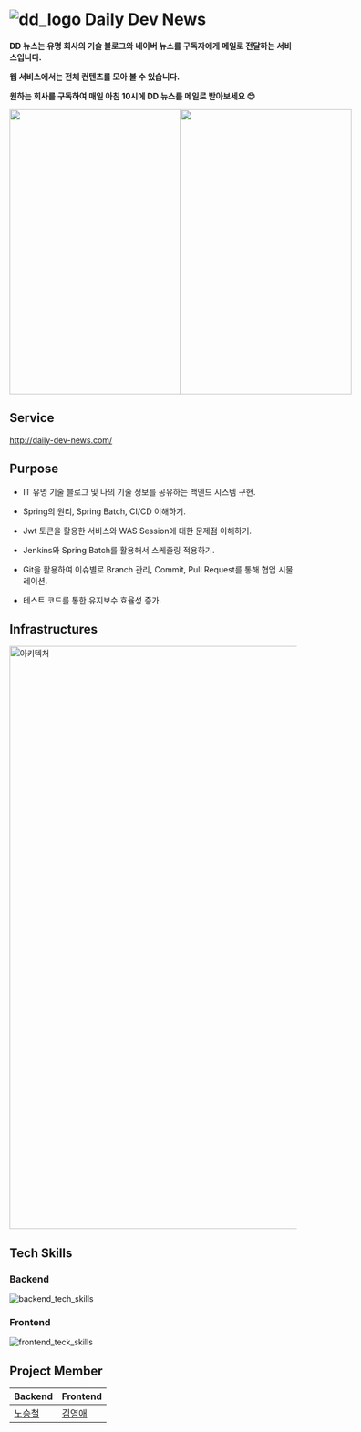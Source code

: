 # ![dd_logo](https://github.com/TEAM-KN/daily_dev_back/assets/51324045/90e640de-94c1-4df0-b51c-ddd28d555d0d) Daily Dev News
**DD 뉴스는 유명 회사의 기술 블로그와 네이버 뉴스를 구독자에게 메일로 전달하는 서비스입니다.**

**웹 서비스에서는 전체 컨텐츠를 모아 볼 수 있습니다.**
  
**원하는 회사를 구독하여 매일 아침 10시에 DD 뉴스를 메일로 받아보세요 😊**  

<div style="display: flex">
<img src="https://user-images.githubusercontent.com/51324045/227776120-a20614dc-a7ee-42ee-af2a-ffae34c6784b.gif" width="300" height="500"/>

<img src="https://user-images.githubusercontent.com/51324045/227776270-bcefe171-7077-49b3-8801-83a8cbd4d2c4.gif" width="300" height="500"/>
</div>

## Service 
http://daily-dev-news.com/

## Purpose
  * IT 유명 기술 블로그 및 나의 기술 정보를 공유하는 백엔드 시스템 구현.
    
  * Spring의 원리, Spring Batch, CI/CD 이해하기.
    
  * Jwt 토큰을 활용한 서비스와 WAS Session에 대한 문제점 이해하기.
    
  * Jenkins와 Spring Batch를 활용해서 스케줄링 적용하기.
    
  * Git을 활용하여 이슈별로 Branch 관리, Commit, Pull Request를 통해 협업 시물레이션.
    
  * 테스트 코드를 통한 유지보수 효율성 증가.  

## Infrastructures
<img width="1023" alt="아키텍처" src="https://github.com/TEAM-KN/daily_dev_back/assets/51324045/66bbd013-4ed9-4d73-b9a5-92b08cd57635">

## Tech Skills
### Backend
  ![backend_tech_skills](https://github.com/TEAM-KN/daily_dev_back/assets/51324045/8107ef43-5fc0-4648-93a4-119a7af4d3ff)

    
### Frontend
  ![frontend_teck_skills](https://github.com/TEAM-KN/daily_dev_back/assets/51324045/9ad25ec6-2b74-4795-944a-ac299ce5a60c)

 
## Project Member
|Backend|Frontend|
|------|------|
|[노승철](https://github.com/stc9606)|[김영애](https://github.com/kkomyoung)|

